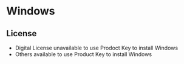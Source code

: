 # Windows
## License
- Digital License
unavailable to use Prodoct Key to install Windows
- Others
available to use Product Key to install Windows

